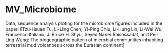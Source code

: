 # MV_Microbiome
 Data, sequence analysis ploting for the microbiome figures included in the paper: [Tzu-Hsuan Tu, Li-Ling Chen, Yi-Ping Chiu, Li-Hung Lin, Li-Wei Wu, Francesco Italiano, J. Bruce H. Shyu, Seyed Naser Raisossadat, and Pei-Ling Wang: The biogeographic pattern of microbial communities inhabiting terrestrial mud volcanoes across the Eurasian continent]
